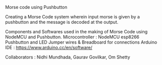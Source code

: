 Morse code using Pushbutton

Creating a Morse Code system wherein input morse is given by a pushbutton and the message is decoded at the output. 

Components and Softwares used in the making of Morse Code using NodeMCU and Pushbutton.
Microcontroller : NodeMCU esp8266
Pushbutton and LED
Jumper wires & Breadboard for connections
Arduino IDE : https://www.arduino.cc/en/software/

Collaborators : Nidhi Mundhada, Gaurav Govilkar, Om Shetty
